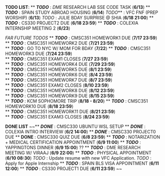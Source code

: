 

**TODO LIST**: 
** ***TODO*** : *DME* RESEARCH LAB SSE CODE TASK (**6/13**)
** ***TODO*** : SPAIN STUDY ABROAD HOUSING (**6/14**)
*TODO*** : VFC FNF (PREP WORSHIP) (**6/13**)
*TODO* : JULIE BDAY SURPRISE @ SHIA (**6/18 21:00**)
** ***TODO*** : CS330 PROJECT2 DUE (**6/18 23:59**)
** ***TODO*** : COLEXIA INTERNSHIP MEETING 2 (**6/23**)

_FAR FUTURE TODOS_
** _**TODO**_ : CMSC351 HOMEWORK1 DUE (**7/17 23:59**)  
** _**TODO**_ : CMSC351 HOMEWORK2 DUE (**7/21 23:59**)  
** ***TODO*** : GO TO NYC W/ MOM FOR BDAY (**7/22**)
** _**TODO**_ : CMSC351 HOMEWORK3 DUE (**7/24 23:59**)  
** _**TODO**_ : CMSC351 EXAM1 CLOSES (**7/27 23:59**)  
** _**TODO**_ : CMSC351 HOMEWORK4 DUE (**7/29 23:59**)  
** _**TODO**_ : CMSC351 HOMEWORK5 DUE (**8/1 23:59**)  
** _**TODO**_ : CMSC351 HOMEWORK6 DUE (**8/4 23:59**)  
** _**TODO**_ : CMSC351 HOMEWORK7 DUE (**8/7 23:59**)  
** _**TODO**_ : CMSC351 EXAM2 CLOSES (**8/10 23:59**)  
** _**TODO**_ : CMSC351 HOMEWORK8 DUE (**8/12 23:59**)  
** _**TODO**_ : CMSC351 HOMEWORK9 DUE (**8/15 23:59**)  
** ***TODO*** : KCM SOPHOMORE TRIP (**8/18 - 8/20**)
** _**TODO**_ : CMSC351 HOMEWORK10 DUE (**8/18 23:59**)  
** _**TODO**_ : CMSC351 HOMEWORK11 DUE (**8/21 23:59**)  
** _**TODO**_ : CMSC351 EXAM3 CLOSES (**8/24 23:59**)


**DONE LIST**
~~** ***DONE*** : CMSC330 UBUNTU WSL SETUP
** ***DONE*** : COLEXIA INTRO INTERVIEW (**6/2 14:00**)
** ***DONE*** : CMSC330 PROJECT0 DUE
** **DONE** : CMSC330 QUIZ DUE (**6/8 23:59**)
** ***TODO*** : NOTARIZATION + MEDICAL CERTIFICATION APPOINTMENT (**6/9 11:00**)
** ***TODO*** : YAPPINGTONS DINNER (**6/9 15:00**)  ??
** ***TODO*** : DME RESEARCH MEETING W/ VIRAAJ (**6/9 22:00**) 
** ***TODO*** : PHYSICAL APPOINTMENT (**6/10 08:30**) 
*TODO* : Update resume with new VFC Application.
*TODO* : Apply for Apple Internship
** ***TODO*** : SPAIN BLS VISA APPOINTMENT (**6/11 12:00**)
** ***TODO*** : CS330 PROJECT1 DUE (**6/11 23:59**)
~~